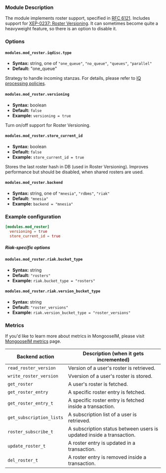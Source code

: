 ### Module Description
The module implements roster support, specified in [RFC 6121](http://xmpp.org/rfcs/rfc6121.html).
Includes support for [XEP-0237: Roster Versioning](http://xmpp.org/extensions/xep-0237.html).
It can sometimes become quite a heavyweight feature, so there is an option to disable it.

### Options

#### `modules.mod_roster.iqdisc.type`
* **Syntax:** string, one of `"one_queue"`, `"no_queue"`, `"queues"`, `"parallel"`
* **Default:** "one_queue"

Strategy to handle incoming stanzas. For details, please refer to
[IQ processing policies](../../advanced-configuration/Modules/#iq-processing-policies).

#### `modules.mod_roster.versioning`
* **Syntax:** boolean
* **Default:** `false`
* **Example:** `versioning = true`

Turn on/off support for Roster Versioning.

#### `modules.mod_roster.store_current_id`
* **Syntax:** boolean
* **Default:** `false`
* **Example:** `store_current_id = true`

Stores the last roster hash in DB (used in Roster Versioning).
Improves performance but should be disabled, when shared rosters are used.

#### `modules.mod_roster.backend`
* **Syntax:** string, one of `"mnesia"`, `"rdbms"`, `"riak"`
* **Default:** `"mnesia"`
* **Example:** `backend = "mnesia"`

### Example configuration
```toml
[modules.mod_roster]
  versioning = true
  store_current_id = true
```

##### Riak-specific options

#### `modules.mod_roster.riak.bucket_type`
* **Syntax:** string
* **Default:** `"rosters"`
* **Example:** `riak.bucket_type = "rosters"`

#### `modules.mod_roster.riak.version_bucket_type`
* **Syntax:** string
* **Default:** `"roster_versions"`
* **Example:** `riak.version_bucket_type = "roster_versions"`

### Metrics

If you'd like to learn more about metrics in MongooseIM,
please visit [MongooseIM metrics](../operation-and-maintenance/MongooseIM-metrics.md) page.

| Backend action | Description (when it gets incremented) |
| ---- | -------------------------------------- |
| `read_roster_version` | Version of a user's roster is retrieved. |
| `write_roster_version` | Vversion of a user's roster is stored. |
| `get_roster` | A user's roster is fetched. |
| `get_roster_entry` | A specific roster entry is fetched. |
| `get_roster_entry_t` | A specific roster entry is fetched inside a transaction. |
| `get_subscription_lists` | A subscription list of a user is retrieved. |
| `roster_subscribe_t` | A subscription status between users is updated inside a transaction. |
| `update_roster_t` | A roster entry is updated in a transaction. |
| `del_roster_t` | A roster entry is removed inside a transaction. |
